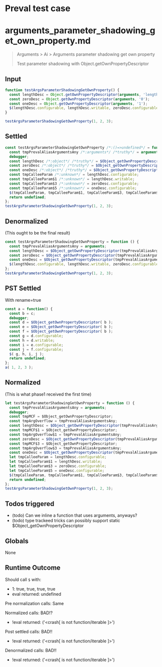 # Preval test case

# arguments_parameter_shadowing_get_own_property.md

> Arguments > Ai > Arguments parameter shadowing get own property
>
> Test parameter shadowing with Object.getOwnPropertyDescriptor

## Input

`````js filename=intro
function testArgsParameterShadowingGetOwnProperty() {
  const lengthDesc = Object.getOwnPropertyDescriptor(arguments, 'length');
  const zeroDesc = Object.getOwnPropertyDescriptor(arguments, '0');
  const oneDesc = Object.getOwnPropertyDescriptor(arguments, '1');
  $(lengthDesc.configurable, lengthDesc.writable, zeroDesc.configurable, oneDesc.configurable);
}

testArgsParameterShadowingGetOwnProperty(1, 2, 3);
`````


## Settled


`````js filename=intro
const testArgsParameterShadowingGetOwnProperty /*:()=>undefined*/ = function (/*uses arguments*/) {
  const tmpPrevalAliasArgumentsAny /*:arguments*/ /*truthy*/ = arguments;
  debugger;
  const lengthDesc /*:object*/ /*truthy*/ = $Object_getOwnPropertyDescriptor(tmpPrevalAliasArgumentsAny);
  const zeroDesc /*:object*/ /*truthy*/ = $Object_getOwnPropertyDescriptor(tmpPrevalAliasArgumentsAny);
  const oneDesc /*:object*/ /*truthy*/ = $Object_getOwnPropertyDescriptor(tmpPrevalAliasArgumentsAny);
  const tmpCalleeParam /*:unknown*/ = lengthDesc.configurable;
  const tmpCalleeParam$1 /*:unknown*/ = lengthDesc.writable;
  const tmpCalleeParam$3 /*:unknown*/ = zeroDesc.configurable;
  const tmpCalleeParam$5 /*:unknown*/ = oneDesc.configurable;
  $(tmpCalleeParam, tmpCalleeParam$1, tmpCalleeParam$3, tmpCalleeParam$5);
  return undefined;
};
testArgsParameterShadowingGetOwnProperty(1, 2, 3);
`````


## Denormalized
(This ought to be the final result)

`````js filename=intro
const testArgsParameterShadowingGetOwnProperty = function () {
  const tmpPrevalAliasArgumentsAny = arguments;
  const lengthDesc = $Object_getOwnPropertyDescriptor(tmpPrevalAliasArgumentsAny);
  const zeroDesc = $Object_getOwnPropertyDescriptor(tmpPrevalAliasArgumentsAny);
  const oneDesc = $Object_getOwnPropertyDescriptor(tmpPrevalAliasArgumentsAny);
  $(lengthDesc.configurable, lengthDesc.writable, zeroDesc.configurable, oneDesc.configurable);
};
testArgsParameterShadowingGetOwnProperty(1, 2, 3);
`````


## PST Settled
With rename=true

`````js filename=intro
const a = function() {
  const b = c;
  debugger;
  const d = $Object_getOwnPropertyDescriptor( b );
  const e = $Object_getOwnPropertyDescriptor( b );
  const f = $Object_getOwnPropertyDescriptor( b );
  const g = d.configurable;
  const h = d.writable;
  const i = e.configurable;
  const j = f.configurable;
  $( g, h, i, j );
  return undefined;
};
a( 1, 2, 3 );
`````


## Normalized
(This is what phase1 received the first time)

`````js filename=intro
let testArgsParameterShadowingGetOwnProperty = function () {
  const tmpPrevalAliasArgumentsAny = arguments;
  debugger;
  const tmpMCF = $Object_getOwnPropertyDescriptor;
  const tmpArgOverflow = tmpPrevalAliasArgumentsAny;
  const lengthDesc = $Object_getOwnPropertyDescriptor(tmpPrevalAliasArgumentsAny);
  const tmpMCF$1 = $Object_getOwnPropertyDescriptor;
  const tmpArgOverflow$1 = tmpPrevalAliasArgumentsAny;
  const zeroDesc = $Object_getOwnPropertyDescriptor(tmpPrevalAliasArgumentsAny);
  const tmpMCF$3 = $Object_getOwnPropertyDescriptor;
  const tmpArgOverflow$3 = tmpPrevalAliasArgumentsAny;
  const oneDesc = $Object_getOwnPropertyDescriptor(tmpPrevalAliasArgumentsAny);
  let tmpCalleeParam = lengthDesc.configurable;
  let tmpCalleeParam$1 = lengthDesc.writable;
  let tmpCalleeParam$3 = zeroDesc.configurable;
  let tmpCalleeParam$5 = oneDesc.configurable;
  $(tmpCalleeParam, tmpCalleeParam$1, tmpCalleeParam$3, tmpCalleeParam$5);
  return undefined;
};
testArgsParameterShadowingGetOwnProperty(1, 2, 3);
`````


## Todos triggered


- (todo) Can we inline a function that uses arguments, anyways?
- (todo) type trackeed tricks can possibly support static $Object_getOwnPropertyDescriptor


## Globals


None


## Runtime Outcome


Should call `$` with:
 - 1: true, true, true, true
 - eval returned: undefined

Pre normalization calls: Same

Normalized calls: BAD!?
 - !eval returned: ('<crash[ <ref> is not function/iterable ]>')

Post settled calls: BAD!!
 - !eval returned: ('<crash[ <ref> is not function/iterable ]>')

Denormalized calls: BAD!!
 - !eval returned: ('<crash[ <ref> is not function/iterable ]>')
